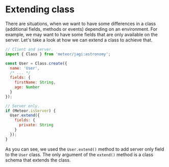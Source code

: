 # Extending class

There are situations, when we want to have some differences in a class (additional fields, methods or events) depending on an environment. For example, we may want to have some fields that are only available on the server. Let's take a look at how we can extend a class to achieve that.

```js
// Client and server.
import { Class } from 'meteor/jagi:astronomy';

const User = Class.create({
  name: 'User',
  /* ... */
  fields: {
    firstName: String,
    age: Number
  }
});

// Server only.
if (Meteor.isServer) {
  User.extend({
    fields: {
      private: String
    }
  });
}
```

As you can see, we used the `User.extend()` method to add server only field to the `User` class. The only argument of the `extend()` method is a class schema that extends the class.